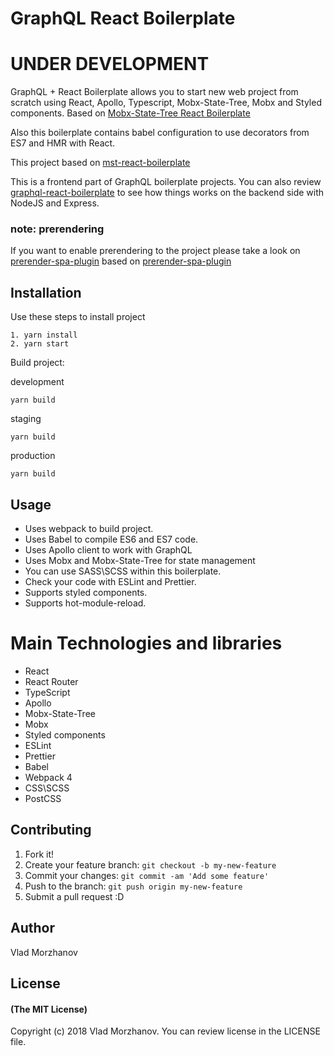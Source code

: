 # GraphQL React Boilerplate

<h1> UNDER DEVELOPMENT</h1>

GraphQL + React Boilerplate allows you to start new web project from scratch using React, Apollo, Typescript, Mobx-State-Tree, Mobx and Styled components.
Based on <a href="https://github.com/VladMorzhanov/mst-react-boilerplate">Mobx-State-Tree React Boilerplate</a>

Also this boilerplate contains babel configuration to use decorators from ES7 and HMR with React.

This project based on <a href="link-to-mst-boilerplate">mst-react-boilerplate</a>

This is a frontend part of GraphQL boilerplate projects. You can also review <a href="link-to-react">graphql-react-boilerplate</a> to see how things works on the backend side with NodeJS and Express.

### note: prerendering

If you want to enable prerendering to the project please take a look on <a href="https://github.com/VladMorzhanov/prerender-spa-boilerplate">prerender-spa-plugin</a> based on <a href="https://github.com/chrisvfritz/prerender-spa-plugin">prerender-spa-plugin</a>

## Installation

Use these steps to install project

```
1. yarn install
2. yarn start
```

Build project:

development

```
yarn build
```

staging

```
yarn build
```

production

```
yarn build
```

## Usage

- Uses webpack to build project.
- Uses Babel to compile ES6 and ES7 code.
- Uses Apollo client to work with GraphQL
- Uses Mobx and Mobx-State-Tree for state management
- You can use SASS\SCSS within this boilerplate.
- Check your code with ESLint and Prettier.
- Supports styled components.
- Supports hot-module-reload.

# Main Technologies and libraries

- React
- React Router
- TypeScript
- Apollo
- Mobx-State-Tree
- Mobx
- Styled components
- ESLint
- Prettier
- Babel
- Webpack 4
- CSS\SCSS
- PostCSS

## Contributing

1.  Fork it!
2.  Create your feature branch: `git checkout -b my-new-feature`
3.  Commit your changes: `git commit -am 'Add some feature'`
4.  Push to the branch: `git push origin my-new-feature`
5.  Submit a pull request :D

## Author

Vlad Morzhanov

## License

#### (The MIT License)

Copyright (c) 2018 Vlad Morzhanov.
You can review license in the LICENSE file.
